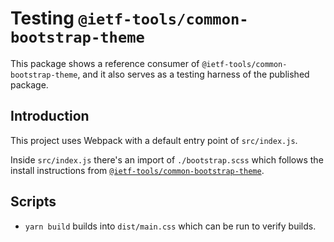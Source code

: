 # Testing `@ietf-tools/common-bootstrap-theme`

This package shows a reference consumer of `@ietf-tools/common-bootstrap-theme`, and it also serves as a testing harness of the published package.

## Introduction

This project uses Webpack with a default entry point of `src/index.js`.

Inside `src/index.js` there's an import of `./bootstrap.scss` which follows the install instructions from [`@ietf-tools/common-bootstrap-theme`](https://www.npmjs.com/package/@ietf-tools/common-bootstrap-theme).

## Scripts

- `yarn build` builds into `dist/main.css` which can be run to verify builds.
